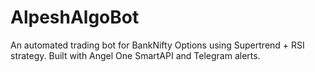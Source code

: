 # AlpeshAlgoBot

An automated trading bot for BankNifty Options using Supertrend + RSI strategy. Built with Angel One SmartAPI and Telegram alerts.
